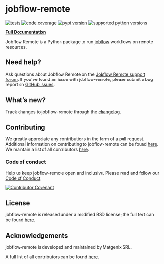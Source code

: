 # jobflow-remote

[![tests](https://img.shields.io/github/actions/workflow/status/Matgenix/jobflow-remote/testing.yml?branch=main&label=tests)](https://github.com/Matgenix/jobflow-remote/actions?query=workflow%3Atesting)
[![code coverage](https://img.shields.io/codecov/c/gh/Matgenix/jobflow-remote)](https://codecov.io/gh/Matgenix/jobflow-remote)
[![pypi version](https://img.shields.io/pypi/v/jobflow-remote?color=blue)](https://pypi.org/project/jobflow-remote)
![supported python versions](https://img.shields.io/pypi/pyversions/jobflow-remote)

**[Full Documentation][docs]**

Jobflow Remote is a Python package to run [jobflow](https://materialsproject.github.io/jobflow) workflows on remote resources.

## Need help?

Ask questions about Jobflow Remote on the [Jobflow Remote support forum][help-forum].
If you've found an issue with jobflow-remote, please submit a bug report on [GitHub Issues][issues].

## What’s new?

Track changes to jobflow-remote through the [changelog][changelog].

## Contributing

We greatly appreciate any contributions in the form of a pull request.
Additional information on contributing to jobflow-remote can be found [here][contributing].
We maintain a list of all contributors [here][contributors].

### Code of conduct

Help us keep jobflow-remote open and inclusive.
Please read and follow our [Code of Conduct][codeofconduct].

[![Contributor Covenant](https://img.shields.io/badge/Contributor%20Covenant-2.1-4baaaa.svg)](CODE_OF_CONDUCT.md)

## License

jobflow-remote is released under a modified BSD license; the full text can be found [here][license].

## Acknowledgements

jobflow-remote is developed and maintained by Matgenix SRL.

A full list of all contributors can be found [here][contributors].

[help-forum]: https://github.com//Matgenix/jobflow-remote/issues
[issues]: https://github.com//Matgenix/jobflow-remote/issues
[installation]: https://https://github.com//Matgenix/jobflow-remote/blob/main/INSTALL.md
[contributing]: https://github.com/Matgenix/jobflow-remote/blob/main/CONTRIBUTING.md
[codeofconduct]: https://github.com/Matgenix/jobflow-remote/blob/main/CODE_OF_CONDUCT.md
[changelog]: https://github.com//Matgenix/jobflow-remote/blob/main/CHANGELOG.md
[contributors]: https://Matgenix.github.io/jobflow-remote/graphs/contributors
[license]: https://raw.githubusercontent.com/Matgenix/jobflow-remote/blob/main/LICENSE
[docs]: https://Matgenix.github.io/jobflow-remote/
